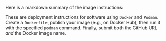 Here is a markdown summary of the image instructions:

These are deployment instructions for software using `Docker` and `Podman`. Create a `Dockerfile`, publish your image (e.g., on Docker Hub), then run it with the specified `podman` command. Finally, submit both the GitHub URL *and* the Docker image name.